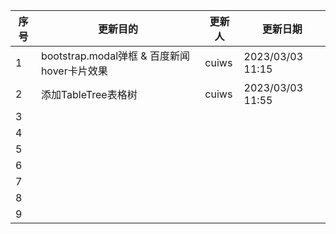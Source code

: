 | 序号 | 更新目的                                    | 更新人 | 更新日期         |
| ---- | ------------------------------------------- | ------ | ---------------- |
| 1    | bootstrap.modal弹框 & 百度新闻hover卡片效果 | cuiws  | 2023/03/03 11:15 |
| 2    | 添加TableTree表格树                         | cuiws  | 2023/03/03 11:55 |
| 3    |                                             |        |                  |
| 4    |                                             |        |                  |
| 5    |                                             |        |                  |
| 6    |                                             |        |                  |
| 7    |                                             |        |                  |
| 8    |                                             |        |                  |
| 9    |                                             |        |                  |

